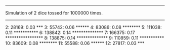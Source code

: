 ***
Simulation of 2 dice tossed for 1000000 times.
***

  2:    28169:  0.03 ***
  3:    55742:  0.06 ******
  4:    83086:  0.08 ********
  5:   111038:  0.11 ***********
  6:   138842:  0.14 **************
  7:   166375:  0.17 *****************
  8:   138875:  0.14 **************
  9:   110859:  0.11 ***********
 10:    83609:  0.08 ********
 11:    55588:  0.06 ******
 12:    27817:  0.03 ***
